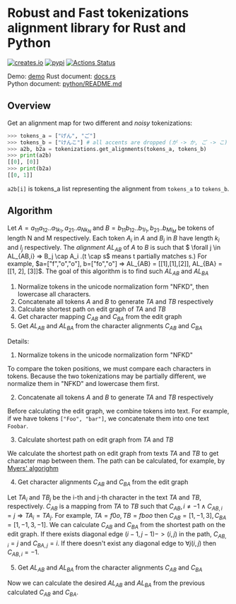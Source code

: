 # Robust and Fast tokenizations alignment library for Rust and Python
[![creates.io](https://img.shields.io/crates/v/tokenizations.svg)](https://crates.io/crates/tokenizations)
[![pypi](https://img.shields.io/pypi/v/pytokenizations.svg)](https://pypi.org/project/pytokenizations/)
[![Actions Status](https://github.com/tamuhey/tokenizations/workflows/Test/badge.svg)](https://github.com/tamuhey/tokenizations/actions)

Demo: [demo](https://tamuhey.github.io/tokenizations/)
Rust document: [docs.rs](https://docs.rs/tokenizations/0.2.2/tokenizations/)  
Python document: [python/README.md](./python/README.md)

## Overview

Get an alignment map for two different and *noisy* tokenizations:

```python
>>> tokens_a = ["げん", "ご"]
>>> tokens_b = ["けんこ"] # all accents are dropped (が -> か, ご -> こ)
>>> a2b, b2a = tokenizations.get_alignments(tokens_a, tokens_b)
>>> print(a2b)
[[0], [0]]
>>> print(b2a)
[[0, 1]]
```

`a2b[i]` is tokens_a list representing the alignment from `tokens_a` to `tokens_b`.   

## Algorithm

Let $A = a_{11}a_{12}..a_{1k_1},a_{21}..a_{Nk_N}$ and $B = b_{11}b_{12}..b_{1l_1},b_{21}..b_{Ml_M}$ be tokens of length N and M respectively. Each token $A_i$ in $A$ and $B_j$ in $B$ have length $k_i$ and $l_j$ respectively.
The *alignment* $AL_{AB}$ of $A$ to $B$ is such that $ \forall j \in AL_{AB,i} => B_j \cap A_i $. ($t \cap s$ means t partially matches s.)
For example, $a=["f","o","o"], b=["fo","o"] => AL_{AB} = [[1],[1],[2]], AL_{BA} = [[1, 2], [3]]$.
The goal of this algorithm is to find such $AL_{AB}$ and $AL_{BA}$

1. Normalize tokens in the unicode normalization form "NFKD", then lowercase all characters.
2. Concatenate all tokens $A$ and $B$ to generate $TA$ and $TB$ respectively
3. Calculate shortest path on edit graph of $TA$ and $TB$
4. Get character mapping $C_{AB}$ and $C_{BA}$ from the edit graph
5. Get $AL_{AB}$ and $AL_{BA}$ from the character alignments $C_{AB}$ and $C_{BA}$

Details:

1. Normalize tokens in the unicode normalization form "NFKD"

To compare the token positions, we must compare each characters in tokens. Because the two tokenizations may be partially different, we normalize them in "NFKD" and lowercase them first.

2. Concatenate all tokens $A$ and $B$ to generate $TA$ and $TB$ respectively 
 
Before calculating the edit graph, we combine tokens into text. For example, if we have tokens `["Foo", "bar"]`, we concatenate them into one text `Foobar`. 

3. Calculate shortest path on edit graph from $TA$ and $TB$

We calculate the shortest path on edit graph from texts $TA$ and $TB$ to get character map between them.  The path can be calculated, for example, by [Myers' algorighm](http://www.xmailserver.org/diff2.pdf)

4. Get character alignments $C_{AB}$ and $C_{BA}$ from the edit graph

Let $TA_i$ and $TB_j$ be the i-th and j-th character in the text $TA$ and $TB$, respectively. $C_{AB}$ is a mapping from $TA$ to $TB$ such that $C_{AB},i \neq -1 \land C_{AB,i} = j \Rightarrow TA_i = TA_j$. For example, $TA = f0o, TB = fboo$ then $C_{AB} = [1,-1,3], C_{BA} = [1,-1,3,-1]$.
We can calculate $C_{AB}$ and $C_{BA}$ from the shortest path on the edit graph. If there exists diagonal edge $(i-1,j-1) -> (i, j)$ in the path, $C_{AB,i} = j$ and $C_{BA,j} = i$. If there doesn't exist any diagonal edge to $\forall j (i, j)$ then $C_{AB,i} = -1$.

5. Get $AL_{AB}$ and $AL_{BA}$ from the character alignments $C_{AB}$ and $C_{BA}$

Now we can calculate the desired $AL_{AB}$ and $AL_{BA}$ from the previous calculated $C_{AB}$ and $C_{BA}$. 
